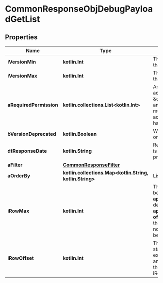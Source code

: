
# CommonResponseObjDebugPayloadGetList

## Properties
| Name | Type | Description | Notes |
| ------------ | ------------- | ------------- | ------------- |
| **iVersionMin** | **kotlin.Int** | The minimum version of the function that can be called |  |
| **iVersionMax** | **kotlin.Int** | The maximum version of the function that can be called |  |
| **aRequiredPermission** | **kotlin.collections.List&lt;kotlin.Int&gt;** | An array of permissions required to access this function.  If the value \&quot;0\&quot; is present in the array, anyone can call this function.  You must have one of the permission to access the function. You don&#39;t need to have all of them. |  |
| **bVersionDeprecated** | **kotlin.Boolean** | Wheter the current route is deprecated or not |  |
| **dtResponseDate** | **kotlin.String** | Represent a Date Time. The timezone is the one configured in the User&#39;s profile. |  |
| **aFilter** | [**CommonResponseFilter**](CommonResponseFilter.md) |  |  |
| **aOrderBy** | **kotlin.collections.Map&lt;kotlin.String, kotlin.String&gt;** | List of available values for *eOrderBy* |  |
| **iRowMax** | **kotlin.Int** | The maximum numbers of results to be returned.  When the content-type is **application/json** there is an implicit default of 10 000.  When it&#39;s **application/vnd.openxmlformats-officedocument.spreadsheetml.sheet** the is no implicit default so if you do not specify iRowMax, all records will be returned. |  |
| **iRowOffset** | **kotlin.Int** | The starting element from where to start retrieving the results. For example if you started at iRowOffset&#x3D;0 and asked for iRowMax&#x3D;100, to get the next 100 results, you could specify iRowOffset&#x3D;100&amp;iRowMax&#x3D;100, |  |




